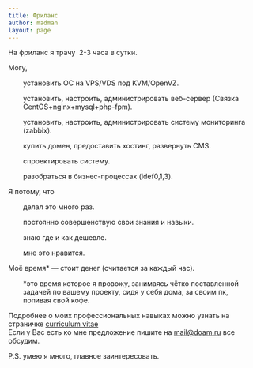 ```yaml
---
title: Фриланс
author: madman
layout: page
---
```

На фриланс я трачу  2-3 часа в сутки.

Могу,

<p style="padding-left: 30px;">
  установить ОС на VPS/VDS под KVM/OpenVZ.
</p>

<p style="padding-left: 30px;">
  установить, настроить, администрировать веб-сервер (Связка CentOS+nginx+mysql+php-fpm).
</p>

<p style="padding-left: 30px;">
  установить, настроить, администрировать систему мониторинга (zabbix).
</p>

<p style="padding-left: 30px;">
  купить домен, предоставить хостинг, развернуть CMS.
</p>

<p style="padding-left: 30px;">
  спроектировать систему.
</p>

<p style="padding-left: 30px;">
  разобраться в бизнес-процессах (idef0,1,3).
</p>

Я потому, что

<p style="padding-left: 30px;">
  делал это много раз.
</p>

<p style="padding-left: 30px;">
  постоянно совершенствую свои знания и навыки.
</p>

<p style="padding-left: 30px;">
  знаю где и как дешевле.
</p>

<p style="padding-left: 30px;">
  мне это нравится.
</p>

Моё время* &#8212; стоит денег (считается за каждый час).

<p style="padding-left: 30px;">
  *это время которое я провожу, занимаясь чётко поставленной задачей по вашему проекту, сидя у себя дома, за своим пк, попивая свой кофе.
</p>

Подробнее о моих профессиональных навыках можно узнать на страничке [сurriculum vitae][1]  
Если у Вас есть ко мне предложение пишите на <mail@doam.ru> все обсудим.

P.S. умею я много, главное заинтересовать.

 [1]: https://doam.ru/cv/